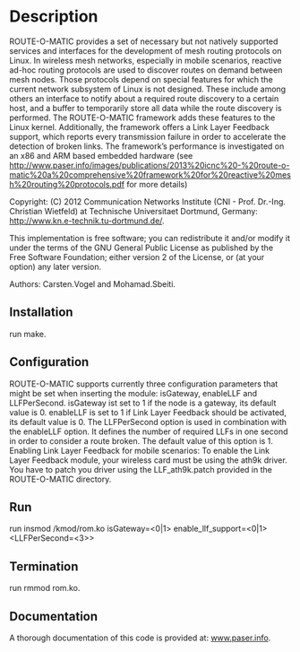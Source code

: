Description
============
ROUTE-O-MATIC provides  a  set  of  necessary  but  not  natively  supported  services and interfaces for the development of mesh routing protocols on Linux. In wireless mesh networks, especially in mobile scenarios,
reactive  ad-hoc  routing  protocols  are  used  to  discover  routes on  demand  between  mesh  nodes.  Those  protocols  depend  on special  features  for  which  the  current  network  subsystem  of
Linux is not designed. These include among others an interface to  notify  about  a  required  route  discovery  to  a  certain  host, and  a  buffer  to  temporarily  store  all  data  while  the  route
discovery  is  performed.  The ROUTE-O-MATIC framework  adds these features to the Linux kernel. Additionally, the framework offers a  Link  Layer  Feedback  support,  which  reports  every transmission failure in order to accelerate the detection of broken
links. The framework’s performance is investigated on an x86 and ARM based embedded hardware (see http://www.paser.info/images/publications/2013%20icnc%20-%20route-o-matic%20a%20comprehensive%20framework%20for%20reactive%20mesh%20routing%20protocols.pdf for more details)

Copyright: (C) 2012 Communication Networks Institute (CNI - Prof. Dr.-Ing. Christian Wietfeld) at Technische Universitaet Dortmund, Germany: http://www.kn.e-technik.tu-dortmund.de/.

This implementation is free software; you can redistribute it and/or modify it under the terms of the GNU General Public License as published by the Free Software Foundation; either version 2 of the License, or (at your option) any later version.

Authors: Carsten.Vogel and Mohamad.Sbeiti.

Installation
------------

run make. 

Configuration
-------------

ROUTE-O-MATIC supports currently three configuration parameters that might be set when inserting the module: isGateway,  enableLLF and LLFPerSecond. isGateway ist set to 1 if the node is a gateway, its default value is 0.  enableLLF is set to 1 if Link Layer Feedback should be activated, its default value is 0.  The LLFPerSecond option is used in combination with the enableLLF option. It defines the number of required LLFs in one second in order to consider a route broken. The default value of this option is 1.
Enabling Link Layer Feedback for mobile scenarios: To enable the Link Layer Feedback module, your wireless card must be using the ath9k driver. You have to patch you driver using the LLF_ath9k.patch provided in the ROUTE-O-MATIC directory.

Run
---

run insmod <PATH>/kmod/rom.ko isGateway=<0|1> enable_llf_support=<0|1> <LLFPerSecond=<3>>

Termination
------------

run rmmod rom.ko.

Documentation
--------------
A thorough documentation of this code is provided at: www.paser.info.